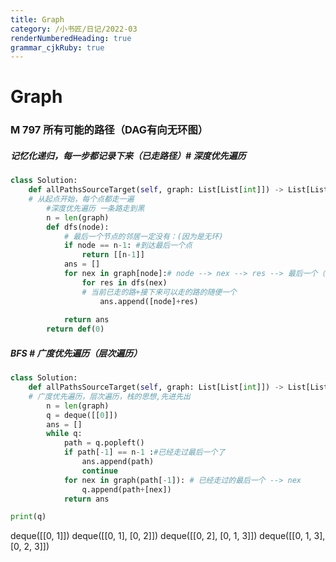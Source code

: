 ```yaml
---
title: Graph
category: /小书匠/日记/2022-03
renderNumberedHeading: true
grammar_cjkRuby: true
---
```

# Graph
### M 797 所有可能的路径（DAG有向无环图）
##### 记忆化递归，每一步都记录下来（已走路径）# 深度优先遍历
```python
class Solution:
    def allPathsSourceTarget(self, graph: List[List[int]]) -> List[List[int]]:
	# 从起点开始，每个点都走一遍
		#深度优先遍历 一条路走到黑
		n = len(graph)
		def dfs(node):
			# 最后一个节点的邻居一定没有：(因为是无环)
			if node == n-1: #到达最后一个点
				return [[n-1]]
			ans = []
			for nex in graph[node]:# node --> nex --> res --> 最后一个（n-1）
				for res in dfs(nex)
				# 当前已走的路+接下来可以走的路的随便一个
					ans.append([node]+res)
				
			return ans
		return def(0)
```
##### BFS # 广度优先遍历（层次遍历）
```python
class Solution:
    def allPathsSourceTarget(self, graph: List[List[int]]) -> List[List[int]]:
	# 广度优先遍历，层次遍历，栈的思想,先进先出
		n = len(graph)
		q = deque([[0]])
		ans = []
		while q:
			path = q.popleft()
			if path[-1] == n-1 :#已经走过最后一个了
				ans.append(path)
				continue
			for nex in graph(path[-1]): # 已经走过的最后一个 --> nex
				q.append(path+[nex])
			return ans

```
```python
print(q)
```
deque([[0, 1]])
deque([[0, 1], [0, 2]])
deque([[0, 2], [0, 1, 3]])
deque([[0, 1, 3], [0, 2, 3]])
